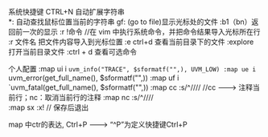  系统快捷键
CTRL+N      自动扩展字符串  
*:  自动查找鼠标位置当前的字符串
gf:   (go to file)显示光标处的文件
:b1（bn）返回前一次的显示
:r !命令  //在 vim 中执行系统命令，并把命令结果导入光标所在行
:r 文件名 把文件内容导入到光标位置
:e ctrl+d 查看当前目录下的文件
:explore  打开当前目录文件
:ctrl + d  查看可选命令

 个人配置
 :map ui i `uvm_info("TRACE", $sformatf("",), UVM_LOW)
 :map ue i `uvm_error(get_full_name(), $sformatf("",))
 :map uf i `uvm_fatal(get_full_name(), $sformatf("",))
 :map cc :s/^/\/\//    //cc ---> 注释当前行；nc：取消当前行的注释
 :map nc :s/^\/\///   
 :map sx :x!     // 保存后退出



 map 中ctr的表达, Ctrl+P ---> “^P”为定义快捷键Ctrl+P
